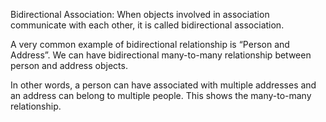 Bidirectional Association: 
When objects involved in association communicate with each other, it is called bidirectional association.

A very common example of bidirectional relationship is “Person and Address”. 
We can have bidirectional many-to-many relationship between person and address objects.

In other words, a person can have associated with multiple addresses and an address can belong to multiple people. 
This shows the many-to-many relationship.